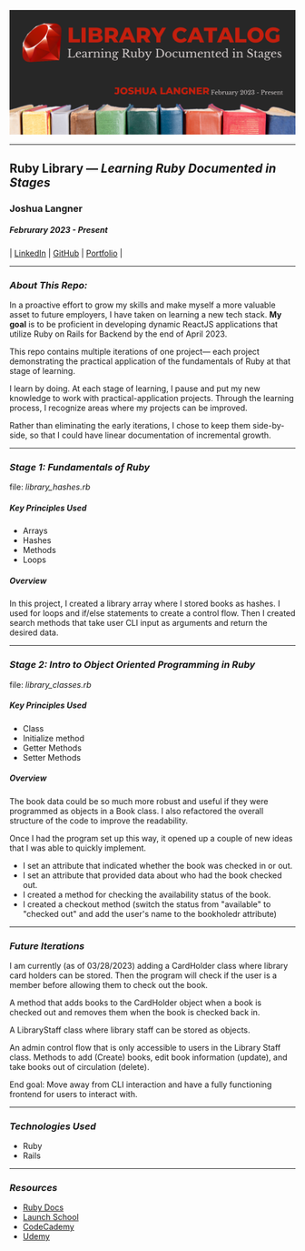 ![](./assets/library_banner.png)

---

## Ruby Library — _Learning Ruby Documented in Stages_

### Joshua Langner

##### Februrary 2023 - Present

| [LinkedIn](https://www.linkedin.com/in/josh-langner-48) | [GitHub](https://github.com/jlangner87) | [Portfolio](https://joshua-langner.com) |

---

### **_About This Repo:_**

In a proactive effort to grow my skills and make myself a more valuable asset to future employers, I have taken on learning a new tech stack. **My goal** is to be proficient in developing dynamic ReactJS applications that utilize Ruby on Rails for Backend by the end of April 2023.

This repo contains multiple iterations of one project— each project demonstrating the practical application of the fundamentals of Ruby at that stage of learning.

I learn by doing. At each stage of learning, I pause and put my new knowledge to work with practical-application projects. Through the learning process, I recognize areas where my projects can be improved.

Rather than eliminating the early iterations, I chose to keep them side-by-side, so that I could have linear documentation of incremental growth.

---

### **_Stage 1: Fundamentals of Ruby_**

file: _library_hashes.rb_

##### Key Principles Used

- Arrays
- Hashes
- Methods
- Loops

##### Overview

In this project, I created a library array where I stored books as hashes.
I used for loops and if/else statements to create a control flow. Then I created search methods that take user CLI input as arguments and return the desired data.

---

### **_Stage 2: Intro to Object Oriented Programming in Ruby_**

file: _library_classes.rb_

##### Key Principles Used

- Class
- Initialize method
- Getter Methods
- Setter Methods

##### Overview

The book data could be so much more robust and useful if they were programmed as objects in a Book class. I also refactored the overall structure of the code to improve the readability.

Once I had the program set up this way, it opened up a couple of new ideas that I was able to quickly implement.

- I set an attribute that indicated whether the book was checked in or out.
- I set an attribute that provided data about who had the book checked out.
- I created a method for checking the availability status of the book.
- I created a checkout method (switch the status from "available" to "checked out" and add the user's name to the bookholedr attribute)

---

### **_Future Iterations_**

I am currently (as of 03/28/2023) adding a CardHolder class where library card holders can be stored. Then the program will check if the user is a member before allowing them to check out the book.

A method that adds books to the CardHolder object when a book is checked out and removes them when the book is checked back in.

A LibraryStaff class where library staff can be stored as objects.

An admin control flow that is only accessible to users in the Library Staff class. Methods to add (Create) books, edit book information (update), and take books out of circulation (delete).

End goal: Move away from CLI interaction and have a fully functioning frontend for users to interact with.

---

### **_Technologies Used_**

- Ruby
- Rails

---

### **_Resources_**

- [Ruby Docs](https://www.ruby-lang.org/en/documentation/)
- [Launch School](https://launchschool.com/books/ruby)
- [CodeCademy](https://www.codecademy.com/learn/learn-ruby/modules/learn-ruby-introduction-to-ruby-u/cheatsheet)
- [Udemy](https://www.udemy.com/course/the-complete-ruby-on-rails-developer-course/learn/)
